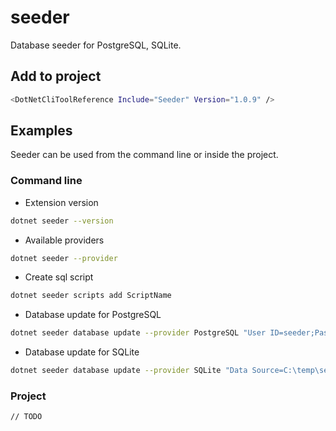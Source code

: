 # seeder

Database seeder for PostgreSQL, SQLite.

## Add to project

```bash
<DotNetCliToolReference Include="Seeder" Version="1.0.9" />
```

## Examples

Seeder can be used from the command line or inside the project.

### Command line

- Extension version

```bash
dotnet seeder --version
```

- Available providers

```bash
dotnet seeder --provider
```

- Create sql script

```bash
dotnet seeder scripts add ScriptName
```

- Database update for PostgreSQL

```bash
dotnet seeder database update --provider PostgreSQL "User ID=seeder;Password=seeder;Host=127.0.0.1;Port=5432;Database=seeder;Pooling=true;"
```

- Database update for SQLite

```bash
dotnet seeder database update --provider SQLite "Data Source=C:\temp\seeder.db;"
```

### Project

```bash
// TODO
```
